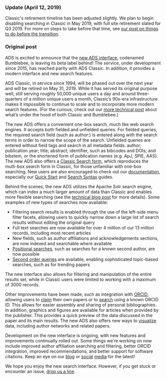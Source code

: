 
### Update (April 12, 2019)
Classic's retirement timeline has been adjusted slightly. We plan to begin disabling searching in Classic in May 2019, with full site retirement slated for Q3 2019. For more on steps to take before that time, see [our post on things to do before the transition](../blog/transition-reminder).

### Original post
ADS is excited to announce that the [new ADS interface](https://ui.adsabs.harvard.edu/), codenamed Bumblebee, is leaving its beta label behind! The service, under development since 2015, has reached parity with ADS Classic. In addition, it provides a modern interface and new search features.

ADS Classic, in service since 1994, will be phased out over the next year and will be retired on May 31, 2019. While it has served its original purpose well, still serving roughly 50,000 unique users a day and around three-quarters of a million unique users a month, Classic’s 90s-era infrastructure makes it impossible to continue to scale and to incorporate more modern search features. (For the curious, check out our [more technical post](../blog/technical) about what’s under the hood of both Classic and Bumblebee.)

The new ADS offers a convenient one-box search, much like web search engines. It accepts both fielded and unfielded queries. For fielded queries, the required search field (such as author:) is entered along with the search terms in order to narrow the scope of the search. Unfielded queries are entered without field tags and search in all metadata fields: author; publication year; title; abstract; identifier, such as bibcodes and DOIs; and bibstem, or the shortened form of publication names (e.g. ApJ, SPIE, AAS). The new ADS also offers a [Classic Search form](https://ui.adsabs.harvard.edu/#classic-form), which reproduces the multi-box search form in Classic, for those unfamiliar with one-box searching. New users are also encouraged to check out our [documentation](../help/), especially our [Quick Start](../help/quickstart) and [Search Syntax](../help/search/search-syntax) guides.

Behind the scenes, the new ADS utilizes the Apache Solr search engine, which can index a much larger amount of data than Classic and enables more flexible searching (see the [technical blog post](../blog/technical) for more details). Some examples of new types of searches now available:
- Filtering search results is enabled through the use of the left-side menu filter facets, allowing users to quickly narrow down a large list of search results without editing the original query
- Full text searches are now available for over 4 million of our 13 million records, including most recent articles
- New fields, such as author affiliations and acknowledgements sections, are now indexed and searchable where available
- [Positional searches](../help/search/positional), such as searches for a known second author, are now possible
- [Second order queries](../help/search/second-order) are available, enabling sophisticated topic-based searches, such as for trending papers

The new interface also allows for filtering and manipulation of the entire results set, while in Classic users were limited to working with a maximum of 3000 records.

Other improvements have been made, such as integration with [ORCID](https://orcid.org/), allowing users to [claim](../help/orcid/claiming-papers) their own papers or to [search](../help/orcid/orcid-search) using a known ORCID ID. This allows for easier assembly and sharing of personal bibliographies. In addition, graphics and figures are available for articles when provided by the publisher. This provides a quick preview of the data discussed in the paper and its main results. The new ADS also offers new ways to [visualize](../help/actions/visualize) data, including author networks and related papers.

Development on the new interface is ongoing, with new features and improvements continually rolled out. Some things we’re working on now include improved author affiliation searching and filtering, better ORCID integration, improved recommendations, and better support for software citations. Keep an eye on our [blog](../blog/) or [social](https://twitter.com/adsabs) [media](https://www.facebook.com/nasaads) for the latest!

We hope you enjoy the new search interface. However, if you get stuck or encounter an issue, [drop us a line](mailto:adshelp@cfa.harvard.edu).
